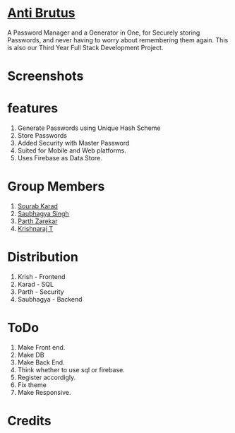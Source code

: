 
# [Anti Brutus](https://antibrutus.surge.sh)
A Password Manager and a Generator in One, for Securely storing Passwords, and never having to worry about remembering them again. 
This is also our Third Year Full Stack Development Project. 

# Screenshots 

# features
1. Generate Passwords using Unique Hash Scheme
2. Store Passwords
3. Added Security with Master Password
4. Suited for Mobile and Web platforms. 
5. Uses Firebase as Data Store. 

# Group Members
1. [Sourab Karad]()
2. [Saubhagya Singh](https://github.com/SaubhagyaSingh)
3. [Parth Zarekar](https://github.com/Parth4123)
4. [Krishnaraj T](https://krishnarajt.surge.sh)

# Distribution
1. Krish - Frontend
2. Karad - SQL
3. Parth - Security
4. Saubhagya - Backend

# ToDo
1. Make Front end. 
2. Make DB
3. Make Back End. 
4. Think whether to use sql or firebase. 
5. Register accordigly. 
6. Fix theme
7. Make Responsive. 

# Credits
